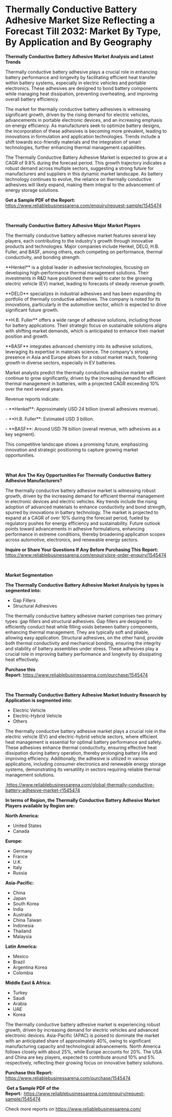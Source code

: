 <p><h1>Thermally Conductive Battery Adhesive Market Size Reflecting a Forecast Till 2032: Market By Type, By Application and By Geography</h1></p><p><strong>Thermally Conductive Battery Adhesive Market Analysis and Latest Trends</strong></p>
<p><p>Thermally conductive battery adhesive plays a crucial role in enhancing battery performance and longevity by facilitating efficient heat transfer within battery systems, especially in electric vehicles and portable electronics. These adhesives are designed to bond battery components while managing heat dissipation, preventing overheating, and improving overall battery efficiency. </p><p>The market for thermally conductive battery adhesives is witnessing significant growth, driven by the rising demand for electric vehicles, advancements in portable electronic devices, and an increasing emphasis on energy efficiency. As manufacturers seek to optimize battery designs, the incorporation of these adhesives is becoming more prevalent, leading to innovations in formulation and application technologies. Trends include a shift towards eco-friendly materials and the integration of smart technologies, further enhancing thermal management capabilities.</p><p>The Thermally Conductive Battery Adhesive Market is expected to grow at a CAGR of 9.8% during the forecast period. This growth trajectory indicates a robust demand across multiple sectors, suggesting a strong future for manufacturers and suppliers in this dynamic market landscape. As battery technology continues to evolve, the reliance on thermally conductive adhesives will likely expand, making them integral to the advancement of energy storage solutions.</p></p>
<p><strong>Get a Sample PDF of the Report:&nbsp;</strong> <a href="https://www.reliablebusinessarena.com/enquiry/request-sample/1545474?utm_campaign=3173&utm_medium=2&utm_source=Github&utm_content=ia&utm_term=02042025&utm_id=thermally-conductive-battery-adhesive">https://www.reliablebusinessarena.com/enquiry/request-sample/1545474</a></p>
<p>&nbsp;</p>
<p><strong>Thermally Conductive Battery Adhesive Major Market Players</strong></p>
<p><p>The thermally conductive battery adhesive market features several key players, each contributing to the industry's growth through innovative products and technologies. Major companies include Henkel, DELO, H.B. Fuller, and BASF, among others, each competing on performance, thermal conductivity, and bonding strength.</p><p>**Henkel** is a global leader in adhesive technologies, focusing on developing high-performance thermal management solutions. Their investments in R&D have positioned them well to cater to the growing electric vehicle (EV) market, leading to forecasts of steady revenue growth.</p><p>**DELO** specializes in industrial adhesives and has been expanding its portfolio of thermally conductive adhesives. The company is noted for its innovations, particularly in the automotive sector, which is expected to drive significant future growth.</p><p>**H.B. Fuller** offers a wide range of adhesive solutions, including those for battery applications. Their strategic focus on sustainable solutions aligns with shifting market demands, which is anticipated to enhance their market position and growth.</p><p>**BASF** integrates advanced chemistry into its adhesive solutions, leveraging its expertise in materials science. The company's strong presence in Asia and Europe allows for a robust market reach, fostering growth in diverse sectors, especially in EV batteries.</p><p>Market analysts predict the thermally conductive adhesive market will continue to grow significantly, driven by the increasing demand for efficient thermal management in batteries, with a projected CAGR exceeding 10% over the next several years.</p><p>Revenue reports indicate:</p><p>- **Henkel**: Approximately USD 24 billion (overall adhesives revenue).</p><p>- **H.B. Fuller**: Estimated USD 3 billion.</p><p>- **BASF**: Around USD 78 billion (overall revenue, with adhesives as a key segment).</p><p>This competitive landscape shows a promising future, emphasizing innovation and strategic positioning to capture growing market opportunities.</p></p>
<p>&nbsp;</p>
<p><strong>What Are The Key Opportunities For Thermally Conductive Battery Adhesive Manufacturers?</strong></p>
<p><p>The thermally conductive battery adhesive market is witnessing robust growth, driven by the increasing demand for efficient thermal management in electronic devices and electric vehicles. Key trends include the rising adoption of advanced materials to enhance conductivity and bond strength, spurred by innovations in battery technology. The market is projected to expand at a CAGR of over 10% during the forecast period, fueled by regulatory pushes for energy efficiency and sustainability. Future outlook points toward advancements in adhesive formulations, enhancing performance in extreme conditions, thereby broadening application scopes across automotive, electronics, and renewable energy sectors.</p></p>
<p><strong>Inquire or Share Your Questions If Any Before Purchasing This Report:</strong> <a href="https://www.reliablebusinessarena.com/enquiry/pre-order-enquiry/1545474?utm_campaign=3173&utm_medium=2&utm_source=Github&utm_content=ia&utm_term=02042025&utm_id=thermally-conductive-battery-adhesive">https://www.reliablebusinessarena.com/enquiry/pre-order-enquiry/1545474</a></p>
<p>&nbsp;</p>
<p><strong>Market Segmentation</strong></p>
<p><strong>The Thermally Conductive Battery Adhesive Market Analysis by types is segmented into:</strong></p>
<p><ul><li>Gap Fillers</li><li>Structural Adhesives</li></ul></p>
<p><p>The thermally conductive battery adhesive market comprises two primary types: gap fillers and structural adhesives. Gap fillers are designed to efficiently conduct heat while filling voids between battery components, enhancing thermal management. They are typically soft and pliable, allowing easy application. Structural adhesives, on the other hand, provide both thermal conductivity and mechanical bonding, ensuring the integrity and stability of battery assemblies under stress. These adhesives play a crucial role in improving battery performance and longevity by dissipating heat effectively.</p></p>
<p><strong>Purchase this Report:&nbsp;</strong><a href="https://www.reliablebusinessarena.com/purchase/1545474?utm_campaign=3173&utm_medium=2&utm_source=Github&utm_content=ia&utm_term=02042025&utm_id=thermally-conductive-battery-adhesive">https://www.reliablebusinessarena.com/purchase/1545474</a></p>
<p>&nbsp;</p>
<p><strong>The Thermally Conductive Battery Adhesive Market Industry Research by Application is segmented into:</strong></p>
<p><ul><li>Electric Vehicle</li><li>Electric-Hybrid Vehicle</li><li>Others</li></ul></p>
<p><p>The thermally conductive battery adhesive market plays a crucial role in the electric vehicle (EV) and electric-hybrid vehicle sectors, where efficient heat management is essential for optimal battery performance and safety. These adhesives enhance thermal conductivity, ensuring effective heat dissipation during battery operation, thereby prolonging battery life and improving efficiency. Additionally, the adhesive is utilized in various applications, including consumer electronics and renewable energy storage systems, demonstrating its versatility in sectors requiring reliable thermal management solutions.</p></p>
<p><a href="https://www.reliablebusinessarena.com/global-thermally-conductive-battery-adhesive-market-r1545474?utm_campaign=3173&utm_medium=2&utm_source=Github&utm_content=ia&utm_term=02042025&utm_id=thermally-conductive-battery-adhesive">&nbsp;https://www.reliablebusinessarena.com/global-thermally-conductive-battery-adhesive-market-r1545474</a></p>
<p><strong>In terms of Region, the Thermally Conductive Battery Adhesive Market Players available by Region are:</strong></p>
<p>
    <p> <strong> North America: </strong>
        <ul>
            <li>United States</li>
            <li>Canada</li>
        </ul>
        </p> 
    <p> <strong> Europe: </strong>
        <ul>
            <li>Germany</li>
            <li>France</li>
            <li>U.K.</li>
            <li>Italy</li>
            <li>Russia</li>
        </ul>
        </p> 
    <p> <strong> Asia-Pacific: </strong>
        <ul>
            <li>China</li>
            <li>Japan</li>
            <li>South Korea</li>
            <li>India</li>
            <li>Australia</li>
            <li>China Taiwan</li>
            <li>Indonesia</li>
            <li>Thailand</li>
            <li>Malaysia</li>
        </ul>
        </p> 
    <p> <strong> Latin America: </strong>
        <ul>
            <li>Mexico</li>
            <li>Brazil</li>
            <li>Argentina Korea</li>
            <li>Colombia</li>
        </ul>
        </p> 
    <p> <strong> Middle East & Africa: </strong>
        <ul>
            <li>Turkey</li>
            <li>Saudi</li>
            <li>Arabia</li>
            <li>UAE</li>
            <li>Korea</li>
        </ul>
    </p>
    </p>
<p><p>The thermally conductive battery adhesive market is experiencing robust growth, driven by increasing demand for electric vehicles and advanced electronic devices. Asia-Pacific (APAC) is poised to dominate the market with an anticipated share of approximately 40%, owing to significant manufacturing capacity and technological advancements. North America follows closely with about 25%, while Europe accounts for 20%. The USA and China are key players, expected to contribute around 10% and 5% respectively, reflecting their growing focus on innovative battery solutions.</p></p>
<p><strong>Purchase this Report: </strong><a href="https://www.reliablebusinessarena.com/purchase/1545474?utm_campaign=3173&utm_medium=2&utm_source=Github&utm_content=ia&utm_term=02042025&utm_id=thermally-conductive-battery-adhesive">https://www.reliablebusinessarena.com/purchase/1545474</a></p>
<p>&nbsp;<strong>Get a Sample PDF of the Report:&nbsp;&nbsp;</strong><a href="https://www.reliablebusinessarena.com/enquiry/request-sample/1545474?utm_campaign=3173&utm_medium=2&utm_source=Github&utm_content=ia&utm_term=02042025&utm_id=thermally-conductive-battery-adhesive">https://www.reliablebusinessarena.com/enquiry/request-sample/1545474</a></p>
<p><strong></strong></p>
<p>Check more reports on <a href="https://www.reliablebusinessarena.com/?utm_campaign=3173&utm_medium=2&utm_source=Github&utm_content=ia&utm_term=02042025&utm_id=thermally-conductive-battery-adhesive">https://www.reliablebusinessarena.com/</a></p>